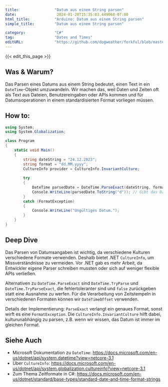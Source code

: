 ```yaml
---
title:                "Datum aus einem String parsen"
date:                  2024-01-20T15:35:03.449068-07:00
html_title:           "Arduino: Datum aus einem String parsen"
simple_title:         "Datum aus einem String parsen"

category:             "C#"
tag:                  "Dates and Times"
editURL:              "https://github.com/dogweather/forkful/blob/master/content/de/c-sharp/parsing-a-date-from-a-string.md"
---
```


{{< edit_this_page >}}

## Was & Warum?
Das Parsen eines Datums aus einem String bedeutet, einen Text in ein `DateTime`-Objekt umzuwandeln. Wir machen das, weil Daten und Zeiten oft als Text aus Dateien, Benutzereingaben oder APIs kommen und für Datumsoperationen in einem standardisierten Format vorliegen müssen.

## How to:
```C#
using System;
using System.Globalization;

class Program
{
    static void Main()
    {
        string dateString = "24.12.2023";
        string format = "dd.MM.yyyy";
        CultureInfo provider = CultureInfo.InvariantCulture;
        
        try
        {
            DateTime parsedDate = DateTime.ParseExact(dateString, format, provider);
            Console.WriteLine(parsedDate.ToString("d")); // Gibt das Datum aus: 24.12.2023
        }
        catch (FormatException)
        {
            Console.WriteLine("Ungültiges Datum.");
        }
    }
}
```

## Deep Dive
Das Parsen von Datumsangaben ist wichtig, da verschiedene Kulturen verschiedene Formate verwenden. Deshalb bietet .NET `CultureInfo`, um Missverständnisse zu vermeiden. Vor .NET gab es mehr Arbeit, da Entwickler eigene Parser schreiben mussten oder sich auf weniger flexible APIs verließen.

Alternativen zu `DateTime.ParseExact` sind `DateTime.TryParse` und `DateTime.TryParseExact`, die fehlertoleranter sind und `false` zurückgeben statt eine Ausnahme zu werfen. Für die Verarbeitung von Zeitstempeln in verschiedenen Formaten können wir `DateTimeOffset` verwenden.

Details der Implementierung: `ParseExact` verlangt ein genaues Format, sonst wirft es eine `FormatException`. Die `CultureInfo.InvariantCulture` hilft dabei, kulturunabhängig zu parsen, z.B. wenn wir wissen, das Datum ist immer im gleichen Format.

## Siehe Auch
- Microsoft Dokumentation zu `DateTime`: https://docs.microsoft.com/en-us/dotnet/api/system.datetime?view=netcore-3.1
- Über `CultureInfo`: https://docs.microsoft.com/en-us/dotnet/api/system.globalization.cultureinfo?view=netcore-3.1
- Zum Thema Zeitformate in C#: https://docs.microsoft.com/en-us/dotnet/standard/base-types/standard-date-and-time-format-strings
